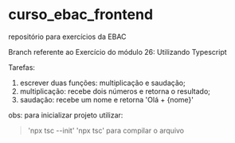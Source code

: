 # curso_ebac_frontend
repositório para exercícios da EBAC

Branch referente ao Exercício do módulo 26: Utilizando Typescript

Tarefas:
1. escrever duas funções: multiplicação e saudação;
2. multiplicação: recebe dois números e retorna o resultado;
3. saudação: recebe um nome e retorna 'Olá + {nome}'

obs: para inicializar projeto utilizar: 
> 'npx tsc --init'
> 'npx tsc' para compilar o arquivo